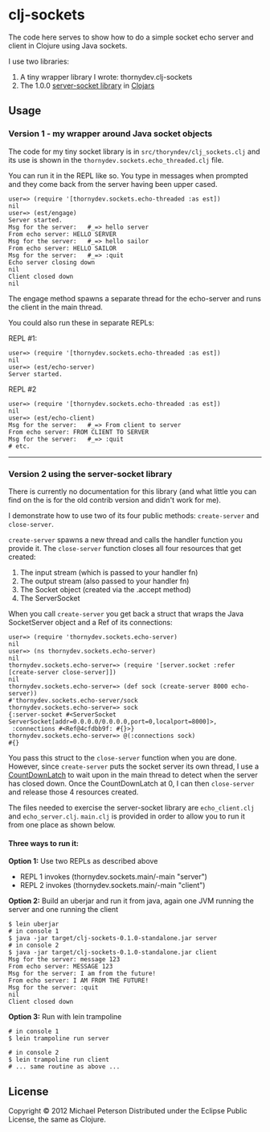 # clj-sockets

The code here serves to show how to do a simple socket echo server and client in Clojure using Java sockets.

I use two libraries:

1. A tiny wrapper library I wrote: thornydev.clj-sockets
2. The 1.0.0 [server-socket library](https://github.com/technomancy/server-socket) in [Clojars](https://clojars.org/server-socket)

## Usage

### Version 1 - my wrapper around Java socket objects

The code for my tiny socket library is in `src/thoryndev/clj_sockets.clj` and its use is shown in the `thornydev.sockets.echo_threaded.clj` file.

You can run it in the REPL like so.  You type in messages when prompted and they come back from the server having been upper cased.

    user=> (require '[thornydev.sockets.echo-threaded :as est])
    nil
    user=> (est/engage)
    Server started.
    Msg for the server:   #_=> hello server
    From echo server: HELLO SERVER
    Msg for the server:   #_=> hello sailor
    From echo server: HELLO SAILOR
    Msg for the server:   #_=> :quit
    Echo server closing down
    nil
    Client closed down
    nil


The engage method spawns a separate thread for the echo-server and runs the client in the main thread.

You could also run these in separate REPLs:

REPL #1:

    user=> (require '[thornydev.sockets.echo-threaded :as est])
    nil
    user=> (est/echo-server)
    Server started.

REPL #2

    user=> (require '[thornydev.sockets.echo-threaded :as est])
    nil
    user=> (est/echo-client)
    Msg for the server:   #_=> From client to server
    From echo server: FROM CLIENT TO SERVER
    Msg for the server:   #_=> :quit
    # etc.


----

### Version 2 using the server-socket library

There is currently no documentation for this library (and what little you can find on the is for the old contrib version and didn't work for me).

I demonstrate how to use two of its four public methods: `create-server` and `close-server`.

`create-server` spawns a new thread and calls the handler function you provide it.  The `close-server` function closes all four resources that get created:

1. The input stream (which is passed to your handler fn)
2. The output stream (also passed to your handler fn)
3. The Socket object (created via the .accept method)
4. The ServerSocket

When you call `create-server` you get back a struct that wraps the Java SocketServer object and a Ref of its connections:

    user=> (require 'thornydev.sockets.echo-server)
    nil
    user=> (ns thornydev.sockets.echo-server)
    nil
    thornydev.sockets.echo-server=> (require '[server.socket :refer [create-server close-server]])
    nil
    thornydev.sockets.echo-server=> (def sock (create-server 8000 echo-server))
    #'thornydev.sockets.echo-server/sock
    thornydev.sockets.echo-server=> sock
    {:server-socket #<ServerSocket ServerSocket[addr=0.0.0.0/0.0.0.0,port=0,localport=8000]>,
     :connections #<Ref@4cfdbb9f: #{}>}
    thornydev.sockets.echo-server=> @(:connections sock)
    #{}
    
You pass this struct to the `close-server` function when you are done.  However, since `create-server` puts the socket server its own thread, I use a [CountDownLatch](http://docs.oracle.com/javase/7/docs/api/java/util/concurrent/CountDownLatch.html) to wait upon in the main thread to detect when the server has closed down. Once the CountDownLatch at 0, I can then `close-server` and release those 4 resources created.

The files needed to exercise the server-socket library are `echo_client.clj` and `echo_server.clj`. `main.clj` is provided in order to allow you to run it from one place as shown below.


#### Three ways to run it:

**Option 1:** Use two REPLs as described above
* REPL 1 invokes (thornydev.sockets.main/-main "server")
* REPL 2 invokes (thornydev.sockets.main/-main "client")

**Option 2:** Build an uberjar and run it from java, again one JVM running the server and one running the client

    $ lein uberjar
    # in console 1
    $ java -jar target/clj-sockets-0.1.0-standalone.jar server
    # in console 2
    $ java -jar target/clj-sockets-0.1.0-standalone.jar client
    Msg for the server: message 123
    From echo server: MESSAGE 123
    Msg for the server: I am from the future!
    From echo server: I AM FROM THE FUTURE!
    Msg for the server: :quit
    nil
    Client closed down

**Option 3:** Run with lein trampoline

    # in console 1
    $ lein trampoline run server

    # in console 2
    $ lein trampoline run client
    # ... same routine as above ...


## License

Copyright © 2012 Michael Peterson
Distributed under the Eclipse Public License, the same as Clojure.
